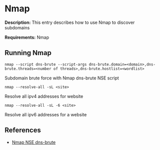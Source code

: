# Nmap

**Description:** This entry describes how to use Nmap to discover subdomains

**Requirements:** Nmap

## Running Nmap

```
nmap --script dns-brute --script-args dns-brute.domain=<domain>,dns-brute.threads=<number of threads>,dns-brute.hostlist=<wordlist>
```

Subdomain brute force with Nmap dns-brute NSE script

```
nmap --resolve-all -sL <site>
```

Resolve all ipv4 addresses for website

```
nmap --resolve-all -sL -6 <site>
```

Resolve all ipv6 addresses for a website
  
## References
* [Nmap NSE dns-brute](https://nmap.org/nsedoc/scripts/dns-brute.html)
